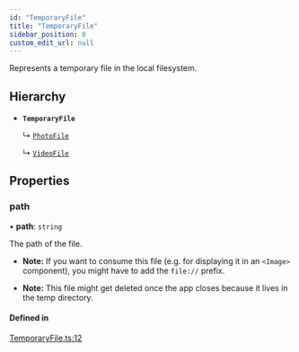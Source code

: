 ```yaml
---
id: "TemporaryFile"
title: "TemporaryFile"
sidebar_position: 0
custom_edit_url: null
---
```


Represents a temporary file in the local filesystem.

## Hierarchy

- **`TemporaryFile`**

  ↳ [`PhotoFile`](PhotoFile.md)

  ↳ [`VideoFile`](VideoFile.md)

## Properties

### path

• **path**: `string`

The path of the file.

* **Note:** If you want to consume this file (e.g. for displaying it in an `<Image>` component), you might have to add the `file://` prefix.

* **Note:** This file might get deleted once the app closes because it lives in the temp directory.

#### Defined in

[TemporaryFile.ts:12](https://github.com/mrousavy/react-native-vision-camera/blob/c2fb5bf1/src/TemporaryFile.ts#L12)
